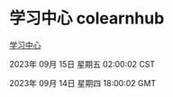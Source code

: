 # 学习中心 colearnhub
[学习中心](http://219.139.196.56:56308/colearnhub/)

2023年 09月 15日 星期五 02:00:02 CST

2023年 09月 14日 星期四 18:00:02 GMT
